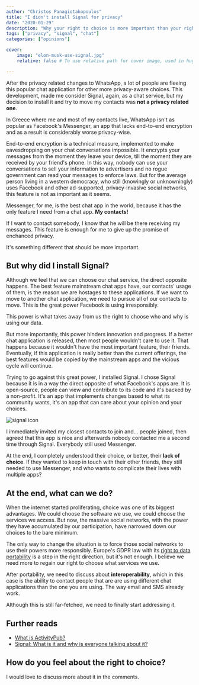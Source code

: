 ```yaml
---
author: "Christos Panagiotakopoulos"
title: "I didn't install Signal for privacy"
date: "2020-01-29"
description: "Why your right to choice is more important than your right to privacy."
tags: ["privacy", "signal", "chat"]
categories: ["opinions"]

cover:
    image: "elon-musk-use-signal.jpg"
    relative: false # To use relative path for cover image, used in hugo Page-bundles

---
```


After the privacy related changes to WhatsApp, a lot of people are fleeing this popular chat application for other more privacy-aware choices. This development, made me consider Signal, again, as a chat service, but my decision to install it and try to move my contacts was **not a privacy related one**. 

In Greece where me and most of my contacts live, WhatsApp isn't as popular as Facebook's Messenger, an app that lacks end-to-end encryption and as a result is considerably worse privacy-wise. 

End-to-end encryption is a technical measure, implemented to make eavesdropping on your chat conversations impossible. It encrypts your messages from the moment they leave your device, till the moment they are received by your friend's phone. In this way, nobody can use your conversations to sell your information to advertisers and no rogue government can read your messages to enforce laws. But for the average person living in a western democracy, who still (knowingly or unknowningly) uses Facebook and other ad-supported, privacy-invasive social networks, this feature is not as important as it seems.

Messenger, for me, is the best chat app in the world, because it has the only feature I need from a chat app. **My contacts!** 

If I want to contact somebody, I know that he will be there receiving my messages. This feature is enough for me to give up the promise of enchanced privacy.

It's something different that should be more important.

## But why did I install Signal?

Although we feel that we can choose our chat service, the direct opposite happens. The best feature mainstream chat apps have, our contacts' usage of them, is the reason we are hostages to these applications. If we want to move to another chat application, we need to pursue all of our contacts to move. This is the great power Facebook is using irresponsibly. 

This power is what takes away from us the right to choose who and why is using our data. 

But more importantly, this power hinders innovation and progress. If a better chat application is released, then most people wouldn't care to use it. That happens because it wouldn't have the most important feature, their friends. Eventually, if this application is really better than the current offerings, the best features would be copied by the mainstream apps and the vicious cycle will continue.

Trying to go against this great power, I installed Signal. I chose Signal because it is in a way the direct opposite of what Facebook's apps are. It is open-source, people can view and contribute to its code and it's backed by a non-profit. It's an app that implements changes based to what its community wants, it's an app that can care about your opinion and your choices.

![signal icon](signal-icon.jpg)

I immediately invited my closest contacts to join and... people joined, then agreed that this app is nice and afterwards nobody contacted me a second time through Signal. Everybody still used Messenger. 

At the end, I completely understood their choice, or better, their **lack of choice**. If they wanted to keep in touch with their other friends, they still needed to use Messenger, and who wants to complicate their lives with multiple apps?

## At the end, what can we do?

When the internet started proliferating, choice was one of its biggest advantages. We could choose the software we use, we could choose the services we access. But now, the massive social networks, with the power they have accumulated by our participation, have narrowed down our choices to the bare minimum.

The only way to change the situation is to force those social networks to use their powers more responsibly. Europe's GDPR law with its [right to data portability](https://www.privacypolicies.com/blog/gdpr-eight-user-rights/#6_The_Right_To_Data_Portability) is a step in the right direction, but it's not enough. I believe we need more to regain our right to choose what services we use. 

After portability, we need to discuss about **interoperability**, which in this case is the ability to contact people that are are using different chat applications than the one you are using. The way email and SMS already work. 

Although this is still far-fetched, we need to finally start addressing it.
## Further reads

* [What is ActivityPub?](https://www.jeremydormitzer.com/blog/what-is-activitypub.html)
* [Signal: What is it and why is everyone talking about it?](https://www.androidauthority.com/signal-app-1148147/)

## How do you feel about the right to choice?

I would love to discuss more about it in the comments. 
